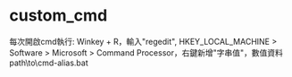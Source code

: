 # custom_cmd

每次開啟cmd執行:
Winkey + R，輸入"regedit",
HKEY_LOCAL_MACHINE > Software > Microsoft > Command Processor，右鍵新增"字串值"，數值資料 path\to\cmd-alias.bat

